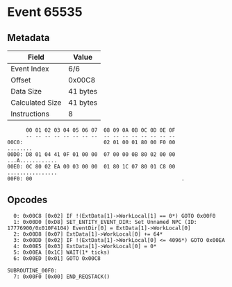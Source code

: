 # Event 65535

## Metadata

| Field           | Value    |
|-----------------|----------|
| Event Index     | 6/6      |
| Offset          | 0x00C8   |
| Data Size       | 41 bytes |
| Calculated Size | 41 bytes |
| Instructions    | 8        |

```
      00 01 02 03 04 05 06 07  08 09 0A 0B 0C 0D 0E 0F
      -- -- -- -- -- -- -- --  -- -- -- -- -- -- -- --
00C0:                          02 01 00 01 80 00 F0 00          ........
00D0: D8 01 04 41 0F 01 00 00  07 00 00 0B 80 02 00 00  ...A............
00E0: 0C 80 02 EA 00 03 00 00  01 80 1C 07 80 01 C8 00  ................
00F0: 00                                                .               
```

## Opcodes

```
  0: 0x00C8 [0x02] IF !(ExtData[1]->WorkLocal[1] == 0*) GOTO 0x00F0
  1: 0x00D0 [0xD8] SET_ENTITY_EVENT_DIR: Set Unnamed NPC (ID: 17776900/0x010F4104) EventDir[0] = ExtData[1]->WorkLocal[0]
  2: 0x00D8 [0x07] ExtData[1]->WorkLocal[0] += 64*
  3: 0x00DD [0x02] IF !(ExtData[1]->WorkLocal[0] <= 4096*) GOTO 0x00EA
  4: 0x00E5 [0x03] ExtData[1]->WorkLocal[0] = 0*
  5: 0x00EA [0x1C] WAIT(1* ticks)
  6: 0x00ED [0x01] GOTO 0x00C8

SUBROUTINE_00F0:
  7: 0x00F0 [0x00] END_REQSTACK()
```
